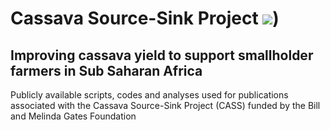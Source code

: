 # Cassava Source-Sink Project ![](https://cass-research.org/wp-content/uploads/2019/05/CASS-Logo_freigestellt.png))

## Improving cassava yield to support smallholder farmers in Sub Saharan Africa 

Publicly available scripts, codes and analyses used for publications associated with the Cassava Source-Sink Project (CASS) funded by the Bill and Melinda Gates Foundation
